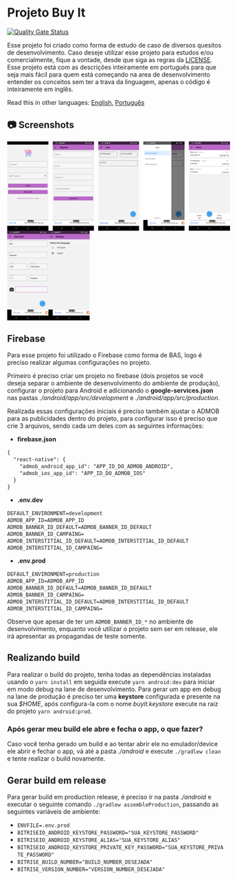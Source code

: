 # Projeto Buy It
[![Quality Gate Status](https://sonarcloud.io/api/project_badges/measure?project=salomaoluiz_BuyIt&metric=alert_status)](https://sonarcloud.io/dashboard?id=salomaoluiz_BuyIt)

Esse projeto foi criado como forma de estudo de caso de diversos quesitos de desenvolvimento. Caso deseje utilizar esse projeto para estudos e/ou comercialmente, fique a vontade, desde que siga as regras da [LICENSE](https://github.com/salomaoluiz/BuyIt/blob/main/LICENSE). Esse projeto está com as descrições inteiramente em português para que seja mais fácil para quem está começando na area de desenvolvimento entender os conceitos sem ter a trava da linguagem, apenas o código é inteiramente em inglês.

Read this in other languages: [English](README.en.md), [Português](README.md)

## :camera: Screenshots

<div style="display:flex;" >
  <img src=".github/screenshots/1.jpg" width="19%" >
  <img src=".github/screenshots/2.jpg" style="margin-left:10px;" width="19%" >
  <img src=".github/screenshots/3.jpg" style="margin-left:10px;" width="19%" >
  <img src=".github/screenshots/4.jpg" style="margin-left:10px;" width="19%" >
  <img src=".github/screenshots/5.jpg" style="margin-left:10px;" width="19%" >
</div>

<div style="display:flex;" >
  <img src=".github/screenshots/6.jpg" width="19%" >
  <img src=".github/screenshots/7.jpg" width="19%" >
</div>

## Firebase
Para esse projeto foi utilizado o Firebase como forma de BAS, logo é preciso realizar algumas configurações no projeto.

Primeiro é preciso criar um projeto no firebase (dois projetos se você deseja separar o ambiente de desenvolvimento do ambiente de produção), configurar o projeto para Android e adicionando o **google-services.json** nas pastas *./android/app/src/development* e *./android/app/src/production*.

Realizada essas configurações iniciais é preciso também ajustar o ADMOB para as publicidades dentro do projeto, para configurar isso é preciso que crie 3 arquivos, sendo cada um deles com as seguintes informações:

- **firebase.json**
```
{
  "react-native": {
    "admob_android_app_id": "APP_ID_DO_ADMOB_ANDROID",
    "admob_ios_app_id": "APP_ID_DO_ADMOB_IOS"
  }
}
```
- **.env.dev**
```
DEFAULT_ENVIRONMENT=development
ADMOB_APP_ID=ADMOB_APP_ID
ADMOB_BANNER_ID_DEFAULT=ADMOB_BANNER_ID_DEFAULT
ADMOB_BANNER_ID_CAMPAING=
ADMOB_INTERSTITIAL_ID_DEFAULT=ADMOB_INTERSTITIAL_ID_DEFAULT
ADMOB_INTERSTITIAL_ID_CAMPAING=
```

- **.env.prod**
```
DEFAULT_ENVIRONMENT=production
ADMOB_APP_ID=ADMOB_APP_ID
ADMOB_BANNER_ID_DEFAULT=ADMOB_BANNER_ID_DEFAULT
ADMOB_BANNER_ID_CAMPAING=
ADMOB_INTERSTITIAL_ID_DEFAULT=ADMOB_INTERSTITIAL_ID_DEFAULT
ADMOB_INTERSTITIAL_ID_CAMPAING=
```

Observe que apesar de ter um `ADMOB_BANNER_ID_*` no ambiente de desenvolvimento, enquanto você utilizar o projeto sem ser em release, ele irá apresentar as propagandas de teste somente.

## Realizando build
Para realizar o build do projeto, tenha todas as dependências instaladas usando o `yarn install` em seguida execute `yarn android:dev` para iniciar em modo debug na lane de desenvolvimento. Para gerar um app em debug na lane de produção é preciso ter uma **keystore**  configurada e presente na sua *$HOME*, após configura-la com o nome *buyit.keystore* execute na raiz do projeto `yarn android:prod`.

### Após gerar meu build ele abre e fecha o app, o que fazer?
Caso você tenha gerado um build e ao tentar abrir ele no emulador/device ele abrir e fechar o app, vá até a pasta *./android* e execute `./gradlew clean` e tente realizar o build novamente.

## Gerar build em release
Para gerar build em production release, é preciso ir na pasta *./android* e executar o seguinte comando `./gradlew assembleProduction`, passando as seguintes variáveis de ambiente:
- `ENVFILE=.env.prod`
- `BITRISEIO_ANDROID_KEYSTORE_PASSWORD="SUA_KEYSTORE_PASSWORD"`
- `BITRISEIO_ANDROID_KEYSTORE_ALIAS="SUA_KEYSTORE_ALIAS"`
- `BITRISEIO_ANDROID_KEYSTORE_PRIVATE_KEY_PASSWORD="SUA_KEYSTORE_PRIVATE_PASSWORD"`
- `BITRISE_BUILD_NUMBER="BUILD_NUMBER_DESEJADA"`
- `BITRISE_VERSION_NUMBER="VERSION_NUMBER_DESEJADA"`